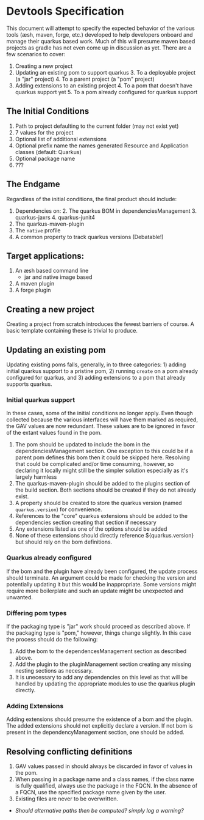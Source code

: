 # Devtools Specification

This document will attempt to specify the expected behavior of the various tools (æsh, maven, forge, etc.) developed to help developers onboard and manage their quarkus based work.  Much of this will presume maven based projects as gradle has not even come up in discussion as yet.  There are a few scenarios to cover:

1. Creating a new project
2. Updating an existing pom to support quarkus
    3. To a deployable project (a "jar" project)
    4. To a parent project (a "pom" project)
3. Adding extensions to an existing project
    4. To a pom that doesn't have quarkus support yet
    5. To a pom already configured for quarkus support

## The Initial Conditions
1. Path to project defaulting to the current folder (may not exist yet)
2. 7 values for the project
2. Optional list of additional extensions
3. Optional prefix name the names generated Resource and Application classes (default: Quarkus)
4. Optional package name
3. ???

## The Endgame
Regardless of the initial conditions, the final product should include:

1.  Dependencies on:
    2. The quarkus BOM in dependenciesManagement
    3. quarkus-jaxrs
    4. quarkus-junit4
5. The quarkus-maven-plugin
5. The `native` profile
6. A common property to track quarkus versions  (Debatable!)

## Target applications:

1. An æsh based command line
   * jar and native image based
1. A maven plugin
2. A forge plugin

## Creating a new project
Creating a project from scratch introduces the fewest barriers of course.  A basic template containing these is trivial to produce.  

## Updating an existing pom
Updating existing poms falls, generally, in to three categories:  1) adding initial quarkus support to a pristine pom, 2) running `create` on a pom already configured for quarkus, and 3) adding extensions to a pom that already supports quarkus.

### Initial quarkus support
In these cases, some of the initial conditions no longer apply.  Even though collected because the various interfaces will have them marked as required, the GAV values are now redundant.  These values are to be ignored in favor of the extant values found in the pom.

1. The pom should be updated to include the bom in the dependenciesManagement section.  One exception to this could be if a parent pom defines this bom then it could be skipped here.  Resolving that could be complicated and/or time consuming, however, so declaring it locally might still be the simpler solution especially as it's largely harmless
1. The quarkus-maven-plugin should be added to the plugins section of the build section.  Both sections should be created if they do not already exist.
1. A property should be created to store the quarkus version (named `quarkus.version`) for convenience.
1. References to the "core" quarkus extensions should be added to the dependencies section creating that section if necessary
2. Any extensions listed as one of the options should be added
3. None of these extensions should directly reference ${quarkus.version} but should rely on the bom definitions.

### Quarkus already configured
If the bom and the plugin have already been configured, the update process should terminate.  An argument could be made for checking the version and potentially updating it but this would be inappropriate.  Some versions might require more boilerplate and such an update might be unexpected and unwanted.

### Differing pom types
If the packaging type is "jar" work should proceed as described above.  If the packaging type is "pom," however, things change slightly.  In this case the process should do the following:

1. Add the bom to the dependencesManagement section as described above.
2. Add the plugin to the pluginManagement section creating any missing nesting sections as necessary.
3. It is unecessary to add any dependencies on this level as that will be handled by updating the appropriate modules to use the quarkus plugin directly.

### Adding Extensions
Adding extensions should presume the existence of a bom and the plugin.  The added extensions should not explicitly declare a version.  If not bom is present in the dependencyManagement section, one should be added.

## Resolving conflicting definitions

1. GAV values passed in should always be discarded in favor of values in the pom.
2. When passing in a package name and a class names, if the class name is fully qualified, always use the package in the FQCN.  In the absence of a FQCN, use the specified package name given by the user.
3. Existing files are never to be overwritten. 
  * _Should alternative paths then be computed? simply log a warning?_
